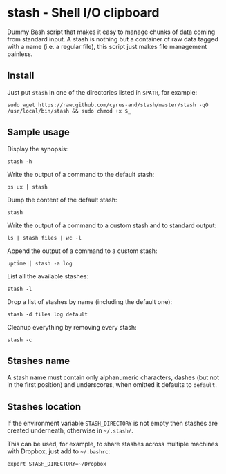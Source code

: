 stash - Shell I/O clipboard
===========================

Dummy Bash script that makes it easy to manage chunks of data coming from
standard input. A stash is nothing but a container of raw data tagged with a
name (i.e. a regular file), this script just makes file management painless.

Install
-------

Just put `stash` in one of the directories listed in `$PATH`, for example:

    sudo wget https://raw.github.com/cyrus-and/stash/master/stash -qO /usr/local/bin/stash && sudo chmod +x $_

Sample usage
------------

Display the synopsis:

    stash -h

Write the output of a command to the default stash:

    ps ux | stash

Dump the content of the default stash:

    stash

Write the output of a command to a custom stash and to standard output:

    ls | stash files | wc -l

Append the output of a command to a custom stash:

    uptime | stash -a log

List all the available stashes:

    stash -l

Drop a list of stashes by name (including the default one):

    stash -d files log default

Cleanup everything by removing every stash:

    stash -c

Stashes name
------------

A stash name must contain only alphanumeric characters, dashes (but not in the
first position) and underscores, when omitted it defaults to `default`.

Stashes location
----------------

If the environment variable `STASH_DIRECTORY` is not empty then stashes are
created underneath, otherwise in `~/.stash/`.

This can be used, for example, to share stashes across multiple machines with
Dropbox, just add to `~/.bashrc`:

    export STASH_DIRECTORY=~/Dropbox
